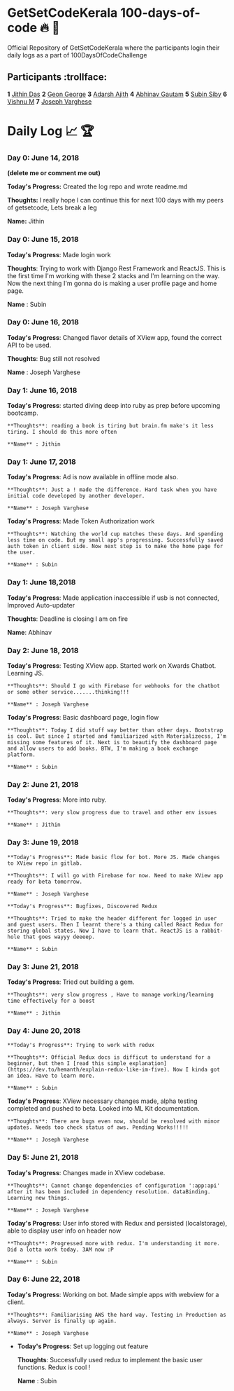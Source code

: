 # GetSetCodeKerala 100-days-of-code  :fire:  :rocket:
Official Repository of GetSetCodeKerala where the participants login their daily logs as a part of 100DaysOfCodeChallenge

## Participants  :trollface:
<!-- ++++++++++++++++++++++++ FORMAT ++++++++++++++++++++++++++++++++
==================================================================
**<entry_num>** [<name>](<link to your github>) -->

**1** [Jithin Das](https://github.com/jithindasad)
**2** [Geon George](https://github.com/geongeorge)
**3** [Adarsh Ajith](https://github.com/aadarsh1995)
**4** [Abhinav Gautam](https://github.com/Gotham13121997)
**5** [Subin Siby](https://github.com/subins2000)
**6** [Vishnu M](https://github.com/Vishnu-M)
**7** [Joseph Varghese](https://github.com/iamjosephvarghese)



# Daily Log  :chart_with_upwards_trend:  :trophy:
<!--
++++++++++++++++++++++++ FORMAT ++++++++++++++++++++++++++++++++
==================================================================
### Day 0: February 30, 2016 (Example 1)
(delete me or comment me out)

**Today's Progress:** Fixed CSS, worked on canvas functionality for the app.

**Thoughts:** I really struggled with CSS, but, overall, I feel like I am slowly getting better at it. Canvas is still new for me, but I managed to figure out some basic functionality.

**Name:** John
-->

### Day 0: June 14, 2018
**(delete me or comment me out)**

**Today's Progress:** Created the log repo and wrote readme.md

**Thoughts:** I really hope I can continue this for next 100 days with my peers of getsetcode, Lets break a leg

**Name:** Jithin

### Day 0: June 15, 2018

**Today's Progress**: Made login work

**Thoughts**: Trying to work with Django Rest Framework and ReactJS. This is the first time I'm working with these 2 stacks and I'm learning on the way. Now the next thing I'm gonna do is making a user profile page and home page.

**Name** : Subin

### Day 0: June 16, 2018

**Today's Progress**: Changed flavor details of XView app, found the correct API to be used.

**Thoughts**: Bug still not resolved

**Name** : Joseph Varghese

### Day 1: June 16, 2018

   **Today's Progress**: started diving deep into ruby as prep before upcoming bootcamp.

    **Thoughts**: reading a book is tiring but brain.fm make's it less tiring. I should do this more often

    **Name** : Jithin

### Day 1: June 17, 2018

   **Today's Progress**: Ad is now available in offline mode also.

    **Thoughts**: Just a ! made the difference. Hard task when you have initial code developed by another developer.

    **Name** : Joseph Varghese

   **Today's Progress**: Made Token Authorization work

    **Thoughts**: Watching the world cup matches these days. And spending less time on code. But my small app's progressing. Successfully saved auth token in client side. Now next step is to make the home page for the user.

    **Name** : Subin

### Day 1: June 18,2018

**Today's Progress**: Made application inaccessible if usb is not connected, Improved Auto-updater

**Thoughts**: Deadline is closing I am on fire

**Name**: Abhinav

### Day 2: June 18, 2018

   **Today's Progress**: Testing XView app. Started work on Xwards Chatbot. Learning JS.

    **Thoughts**: Should I go with Firebase for webhooks for the chatbot or some other service.......thinking!!!

    **Name** : Joseph Varghese

   **Today's Progress**: Basic dashboard page, login flow

    **Thoughts**: Today I did stuff way better than other days. Bootstrap is cool. But since I started and familiarized with Materializecss, I'm missing some features of it. Next is to beautify the dashboard page and allow users to add books. BTW, I'm making a book exchange platform.

    **Name** : Subin

### Day 2: June 21, 2018

   **Today's Progress**: More into ruby.

    **Thoughts**: very slow progress due to travel and other env issues

    **Name** : Jithin


### Day 3: June 19, 2018

    **Today's Progress**: Made basic flow for bot. More JS. Made changes to XView repo in gitlab.

    **Thoughts**: I will go with Firebase for now. Need to make XView app ready for beta tomorrow.

    **Name** : Joseph Varghese

    **Today's Progress**: Bugfixes, Discovered Redux

    **Thoughts**: Tried to make the header different for logged in user and guest users. Then I learnt there's a thing called React Redux for storing global states. Now I have to learn that. ReactJS is a rabbit-hole that goes wayyy deeeep.

    **Name** : Subin

### Day 3: June 21, 2018

   **Today's Progress**: Tried out building a gem.

    **Thoughts**: very slow progress , Have to manage working/learning time effectively for a boost

    **Name** : Jithin    

### Day 4: June 20, 2018

    **Today's Progress**: Trying to work with redux

    **Thoughts**: Official Redux docs is difficut to understand for a beginner, but then I [read this simple explanation](https://dev.to/hemanth/explain-redux-like-im-five). Now I kinda got an idea. Have to learn more.

    **Name** : Subin

   **Today's Progress**: XView necessary changes made, alpha testing completed and pushed to beta. Looked into ML Kit documentation.

    **Thoughts**: There are bugs even now, should be resolved with minor updates. Needs too check status of aws. Pending Works!!!!!

    **Name** : Joseph Varghese

### Day 5: June 21, 2018


  **Today's Progress**: Changes made in XView codebase.

    **Thoughts**: Cannot change dependencies of configuration ':app:api' after it has been included in dependency resolution. dataBinding. Learning new things.

    **Name** : Joseph Varghese

   **Today's Progress**: User info stored with Redux and persisted (localstorage), able to display user info on header now

    **Thoughts**: Progressed more with redux. I'm understanding it more. Did a lotta work today. 3AM now :P

    **Name** : Subin
    
   
### Day 6: June 22, 2018


  **Today's Progress**: Working on bot. Made simple apps with webview for a client.

    **Thoughts**: Familiarising AWS the hard way. Testing in Production as always. Server is finally up again.

    **Name** : Joseph Varghese   

*    **Today's Progress**: Set up logging out feature

     **Thoughts**: Successfully used redux to implement the basic user functions. Redux is cool !

     **Name** : Subin
